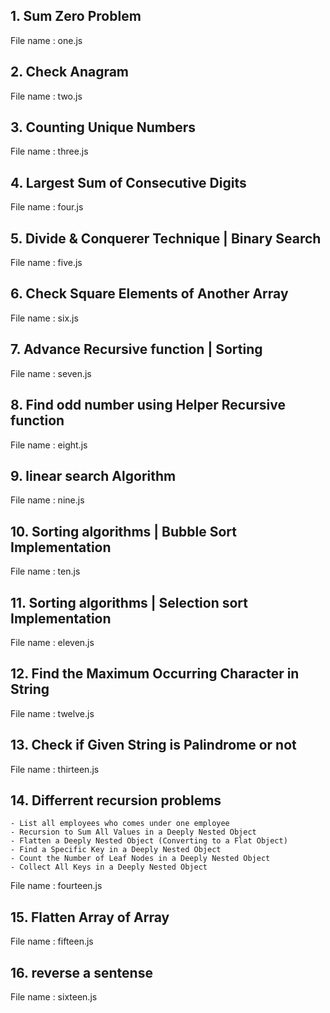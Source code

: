 ## 1. Sum Zero Problem
File name : one.js

## 2. Check Anagram
File name : two.js

## 3. Counting Unique Numbers
File name : three.js

## 4. Largest Sum of Consecutive Digits
File name : four.js

## 5. Divide & Conquerer Technique | Binary Search
File name : five.js

## 6. Check Square Elements of Another Array
File name : six.js

## 7. Advance Recursive function | Sorting
File name : seven.js

## 8. Find odd number using Helper Recursive function
File name : eight.js

## 9. linear search Algorithm
File name : nine.js

## 10. Sorting algorithms | Bubble Sort Implementation 
File name : ten.js

## 11. Sorting algorithms | Selection sort Implementation
File name : eleven.js

## 12. Find the Maximum Occurring Character in String
File name : twelve.js

## 13. Check if Given String is Palindrome or not
File name : thirteen.js

## 14. Differrent recursion problems
	- List all employees who comes under one employee
	- Recursion to Sum All Values in a Deeply Nested Object
	- Flatten a Deeply Nested Object (Converting to a Flat Object)
	- Find a Specific Key in a Deeply Nested Object
	- Count the Number of Leaf Nodes in a Deeply Nested Object
	- Collect All Keys in a Deeply Nested Object
File name : fourteen.js

## 15. Flatten Array of Array
File name : fifteen.js

## 16. reverse a sentense
File name : sixteen.js

